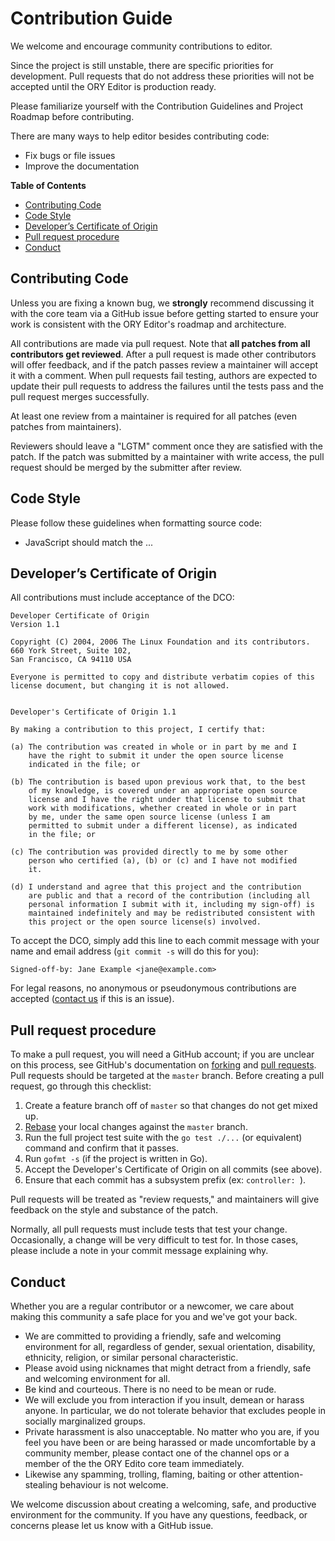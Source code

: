 # Contribution Guide

We welcome and encourage community contributions to editor.

Since the project is still unstable, there are specific priorities for development. Pull requests that do not address
these priorities will not be accepted until the ORY Editor is production ready.

Please familiarize yourself with the Contribution Guidelines and Project Roadmap before contributing.

There are many ways to help editor besides contributing code:

 - Fix bugs or file issues
 - Improve the documentation

<!-- START doctoc generated TOC please keep comment here to allow auto update -->
<!-- DON'T EDIT THIS SECTION, INSTEAD RE-RUN doctoc TO UPDATE -->
**Table of Contents**

- [Contributing Code](#contributing-code)
- [Code Style](#code-style)
- [Developer’s Certificate of Origin](#developer%E2%80%99s-certificate-of-origin)
- [Pull request procedure](#pull-request-procedure)
- [Conduct](#conduct)

<!-- END doctoc generated TOC please keep comment here to allow auto update -->

## Contributing Code

Unless you are fixing a known bug, we **strongly** recommend discussing it with the core team via a GitHub issue before
getting started to ensure your work is consistent with the ORY Editor's roadmap and architecture.

All contributions are made via pull request. Note that **all patches from all contributors get reviewed**. After a pull
request is made other contributors will offer feedback, and if the patch passes review a maintainer will accept it with
a comment. When pull requests fail testing, authors are expected to update their pull requests to address the failures
until the tests pass and the pull request merges successfully.

At least one review from a maintainer is required for all patches (even patches from maintainers).

Reviewers should leave a "LGTM" comment once they are satisfied with the patch. If the patch was submitted by a maintainer
with write access, the pull request should be merged by the submitter after review.

## Code Style

Please follow these guidelines when formatting source code:

* JavaScript should match the ...

## Developer’s Certificate of Origin

All contributions must include acceptance of the DCO:

```text
Developer Certificate of Origin
Version 1.1

Copyright (C) 2004, 2006 The Linux Foundation and its contributors.
660 York Street, Suite 102,
San Francisco, CA 94110 USA

Everyone is permitted to copy and distribute verbatim copies of this
license document, but changing it is not allowed.


Developer's Certificate of Origin 1.1

By making a contribution to this project, I certify that:

(a) The contribution was created in whole or in part by me and I
    have the right to submit it under the open source license
    indicated in the file; or

(b) The contribution is based upon previous work that, to the best
    of my knowledge, is covered under an appropriate open source
    license and I have the right under that license to submit that
    work with modifications, whether created in whole or in part
    by me, under the same open source license (unless I am
    permitted to submit under a different license), as indicated
    in the file; or

(c) The contribution was provided directly to me by some other
    person who certified (a), (b) or (c) and I have not modified
    it.

(d) I understand and agree that this project and the contribution
    are public and that a record of the contribution (including all
    personal information I submit with it, including my sign-off) is
    maintained indefinitely and may be redistributed consistent with
    this project or the open source license(s) involved.
```

To accept the DCO, simply add this line to each commit message with your name and email address (`git commit -s` will do this for you):

```text
Signed-off-by: Jane Example <jane@example.com>
```

For legal reasons, no anonymous or pseudonymous contributions are accepted ([contact us](mailto:aeneas@ory.am) if this is an issue).

## Pull request procedure

To make a pull request, you will need a GitHub account; if you are unclear on this process, see GitHub's documentation
on [forking](https://help.github.com/articles/fork-a-repo) and [pull requests](https://help.github.com/articles/using-pull-requests).
Pull requests should be targeted at the `master` branch. Before creating a pull request, go through this checklist:

1. Create a feature branch off of `master` so that changes do not get mixed up.
1. [Rebase](https://git-scm.com/book/en/Git-Branching-Rebasing) your local changes against the `master` branch.
1. Run the full project test suite with the `go test ./...` (or equivalent) command and confirm that it passes.
1. Run `gofmt -s` (if the project is written in Go).
1. Accept the Developer's Certificate of Origin on all commits (see above).
1. Ensure that each commit has a subsystem prefix (ex: `controller: `).

Pull requests will be treated as "review requests," and maintainers will give feedback on the style and substance of the patch.

Normally, all pull requests must include tests that test your change. Occasionally, a change will be very difficult to test for.
In those cases, please include a note in your commit message explaining why.

## Conduct

Whether you are a regular contributor or a newcomer, we care about making this community a safe
place for you and we've got your back.

* We are committed to providing a friendly, safe and welcoming environment for all, regardless of gender, sexual orientation,
disability, ethnicity, religion, or similar personal characteristic.
* Please avoid using nicknames that might detract from a friendly, safe and welcoming environment for all.
* Be kind and courteous. There is no need to be mean or rude.
* We will exclude you from interaction if you insult, demean or harass anyone. In particular, we do not tolerate
behavior that excludes people in socially marginalized groups.
* Private harassment is also unacceptable. No matter who you are, if you feel you have been or are being harassed or
made uncomfortable by a community member, please contact one of the channel ops or a member of the the ORY Edito
core team immediately.
* Likewise any spamming, trolling, flaming, baiting or other attention-stealing behaviour is not welcome.

We welcome discussion about creating a welcoming, safe, and productive environment for the community. If you have any
questions, feedback, or concerns please let us know with a GitHub issue.
